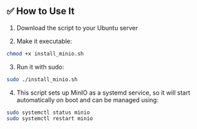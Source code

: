 ## ✅ How to Use It

1. Download the script to your Ubuntu server

2. Make it executable:

```bash
chmod +x install_minio.sh
```

3. Run it with sudo:

```bash
sudo ./install_minio.sh
```

4. This script sets up MinIO as a systemd service, so it will start automatically on boot and can be managed using:

```bash
sudo systemctl status minio
sudo systemctl restart minio
```
